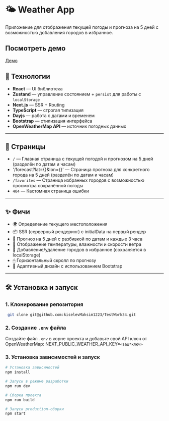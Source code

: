 # 🌤 Weather App

Приложение для отображения текущей погоды и прогноза на 5 дней с возможностью добавления городов в избранное.

## Посмотреть демо

[Демо](https://test-work34.vercel.app/)

## 🚀 Технологии

- **React** — UI библиотека
- **Zustand** — управление состоянием + `persist` для работы с `localStorage`
- **Next.js** — SSR + Routing
- **TypeScript** — строгая типизация
- **Dayjs** — работа с датами и временем
- **Bootstrap** — стилизация интерфейса
- **OpenWeatherMap API** — источник погодных данных

---

## 📄 Страницы

- `/` — Главная страница с текущей погодой и прогнозом на 5 дней (разделён по датам и часам)
- '/forecast?lat={}&lon={}' — Страница прогноза для конкретного города на 5 дней (разделён по датам и часам)
- `/favorites` — Страница избранных городов с возможностью просмотра сохранённой погоды
- `404` — Кастомная страница ошибки

---

## ✨ Фичи

- 🌍 Определение текущего местоположения
- 📦 SSR (серверный рендеринг) с initialData на первый рендер
- 📅 Прогноз на 5 дней с разбивкой по датам и каждые 3 часа
- 💨 Отображение температуры, влажности и скорости ветра
- 🌟 Добавление/удаление городов в избранное (сохраняется в localStorage)
- 🖱 Горизонтальный скролл по прогнозу
- 📱 Адаптивный дизайн с использованием Bootstrap

---

## 🛠 Установка и запуск

### 1. Клонирование репозитория

```bash
 git clone git@github.com:kiselevMaksim1223/TestWork34.git
```

### 2. Cоздание `.env` файла

Создайте файл `.env` в корне проекта и добавьте свой API ключ от OpenWeatherMap: NEXT_PUBLIC_WEATHER_API_KEY=`<ваш*ключ>`

### 3. Установка зависимостей и запуск

```bash
# Установка зависимостей
npm install

# Запуск в режиме разработки
npm run dev

# Сборка проекта
npm run build

# Запуск production-сборки
npm start
```
